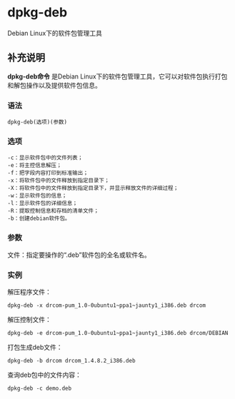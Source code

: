 #  dpkg-deb

Debian Linux下的软件包管理工具

##  补充说明

**dpkg-deb命令** 是Debian Linux下的软件包管理工具，它可以对软件包执行打包和解包操作以及提供软件包信息。

###  语法

    
    
    dpkg-deb(选项)(参数)
    

###  选项

    
    
    -c：显示软件包中的文件列表；
    -e：将主控信息解压；
    -f：把字段内容打印到标准输出；
    -x：将软件包中的文件释放到指定目录下；
    -X：将软件包中的文件释放到指定目录下，并显示释放文件的详细过程；
    -w：显示软件包的信息；
    -l：显示软件包的详细信息；
    -R：提取控制信息和存档的清单文件；
    -b：创建debian软件包。
    

###  参数

文件：指定要操作的“.deb”软件包的全名或软件名。

###  实例

解压程序文件：

    
    
    dpkg-deb -x drcom-pum_1.0-0ubuntu1~ppa1~jaunty1_i386.deb drcom
    

解压控制文件：

    
    
    dpkg-deb -e drcom-pum_1.0-0ubuntu1~ppa1~jaunty1_i386.deb drcom/DEBIAN
    

打包生成deb文件：

    
    
    dpkg-deb -b drcom drcom_1.4.8.2_i386.deb
    

查询deb包中的文件内容：

    
    
    dpkg-deb -c demo.deb
    

